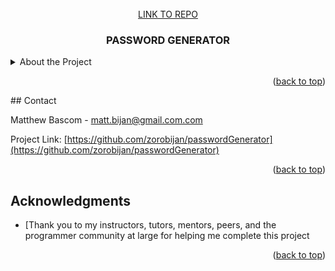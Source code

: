 <!-- PASSWORD GENERATOR -->
<br />
<div align="center">
  <a href="https://github.com/github_zorobijan/passwordGenerator">LINK TO REPO</a>

<h3 align="center">PASSWORD GENERATOR</h3>

</div>
<!-- TABLE OF CONTENTS -->
<details>
  <summary>About the Project</summary>
  <ul>
    <li>
      <a href="#about-the-project">About The Project</a>
      <ul>
  </ul>
   <p align="center">
    This application enables employees to generate random passwords based on criteria that they’ve selected. This app will run in the browser and will feature dynamically updated HTML and CSS powered by JavaScript code that I wrote. It will have a clean and polished, responsive user interface that adapts to multiple screen sizes.</p>
</details>
<p align="right">(<a href="#readme-top">back to top</a>)</p>
## Contact

Matthew Bascom - matt.bijan@gmail.com.com

Project Link: [https://github.com/zorobijan/passwordGenerator](https://github.com/zorobijan/passwordGenerator)

<p align="right">(<a href="#readme-top">back to top</a>)</p>



<!-- ACKNOWLEDGMENTS -->
## Acknowledgments

* [Thank you to my instructors, tutors, mentors, peers, and the programmer community at large for helping me complete this project
<p align="right">(<a href="#readme-top">back to top</a>)</p>